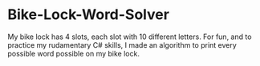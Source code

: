 # Bike-Lock-Word-Solver
My bike lock has 4 slots, each slot with 10 different letters.
For fun, and to practice my rudamentary C# skills, I made an algorithm to print every possible word possible on my bike lock.
